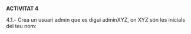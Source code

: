 
**ACTIVITAT 4**


4.1.- Crea un usuari admin que es digui adminXYZ, on XYZ són les inicials del teu nom:



































